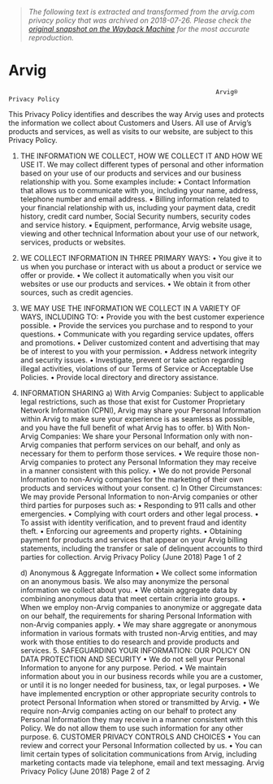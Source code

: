 > *The following text is extracted and transformed from the arvig.com privacy policy that was archived on 2018-07-26. Please check the [original snapshot on the Wayback Machine](https://web.archive.org/web/20180726132534id_/https%3A//www.arvigbusiness.com/wp-content/uploads/Arvig_PrivacyPolicy2018.pdf) for the most accurate reproduction.*

# Arvig

                                                             Arvig® Privacy Policy
This Privacy Policy identifies and describes the way Arvig uses and protects the information we collect about Customers and Users. All
use of Arvig’s products and services, as well as visits to our website, are subject to this Privacy Policy.
1. THE INFORMATION WE COLLECT, HOW WE COLLECT IT AND HOW WE USE IT.
    We may collect different types of personal and other information based on your use of our products and services and our business
    relationship with you. Some examples include:
    ▪ Contact Information that allows us to communicate with you, including your name, address, telephone number and email address.
    ▪ Billing information related to your financial relationship with us, including your payment data, credit history, credit card number,
      Social Security numbers, security codes and service history.
    ▪ Equipment, performance, Arvig website usage, viewing and other technical Information about your use of our network, services,
      products or websites.
2. WE COLLECT INFORMATION IN THREE PRIMARY WAYS:
    • You give it to us when you purchase or interact with us about a product or service we offer or provide.
    • We collect it automatically when you visit our websites or use our products and services.
    • We obtain it from other sources, such as credit agencies.
3. WE MAY USE THE INFORMATION WE COLLECT IN A VARIETY OF WAYS, INCLUDING TO:
    • Provide you with the best customer experience possible.
    • Provide the services you purchase and to respond to your questions.
    • Communicate with you regarding service updates, offers and promotions.
    • Deliver customized content and advertising that may be of interest to you with your permission.
    • Address network integrity and security issues.
    • Investigate, prevent or take action regarding illegal activities, violations of our Terms of Service or Acceptable Use Policies.
    • Provide local directory and directory assistance.
4. INFORMATION SHARING
    a) With Arvig Companies: Subject to applicable legal restrictions, such as those that exist for Customer Proprietary Network
        Information (CPNI), Arvig may share your Personal Information within Arvig to make sure your experience is as seamless as
        possible, and you have the full benefit of what Arvig has to offer.
    b) With Non-Arvig Companies: We share your Personal Information only with non-Arvig companies that perform services on our
        behalf, and only as necessary for them to perform those services.
         • We require those non-Arvig companies to protect any Personal Information they may receive in a manner consistent with this
            policy.
         • We do not provide Personal Information to non-Arvig companies for the marketing of their own products and services without
            your consent.
    c) In Other Circumstances: We may provide Personal Information to non-Arvig companies or other third parties for purposes such
        as:
         • Responding to 911 calls and other emergencies.
         • Complying with court orders and other legal process.
         • To assist with identity verification, and to prevent fraud and identity theft.
         • Enforcing our agreements and property rights.
         • Obtaining payment for products and services that appear on your Arvig billing statements, including the transfer or sale of
            delinquent accounts to third parties for collection.
Arvig Privacy Policy (June 2018)                                                                                                    Page 1 of 2


    d) Anonymous & Aggregate Information
          • We collect some information on an anonymous basis. We also may anonymize the personal information we collect about you.
          • We obtain aggregate data by combining anonymous data that meet certain criteria into groups.
          • When we employ non-Arvig companies to anonymize or aggregate data on our behalf, the requirements for sharing Personal
            Information with non-Arvig companies apply.
          • We may share aggregate or anonymous information in various formats with trusted non-Arvig entities, and may work with
            those entities to do research and provide products and services.
    5. SAFEGUARDING YOUR INFORMATION: OUR POLICY ON DATA PROTECTION AND SECURITY
        •   We do not sell your Personal Information to anyone for any purpose. Period.
        •   We maintain information about you in our business records while you are a customer, or until it is no longer needed for
            business, tax, or legal purposes.
        •   We have implemented encryption or other appropriate security controls to protect Personal Information when stored or
            transmitted by Arvig.
        •   We require non-Arvig companies acting on our behalf to protect any Personal Information they may receive in a manner
            consistent with this Policy. We do not allow them to use such information for any other purpose.
    6. CUSTOMER PRIVACY CONTROLS AND CHOICES
        •   You can review and correct your Personal Information collected by us.
        •   You can limit certain types of solicitation communications from Arvig, including marketing contacts made via telephone, email
            and text messaging.
Arvig Privacy Policy (June 2018)                                                                                               Page 2 of 2
